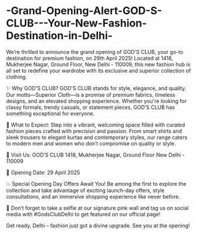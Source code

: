 # -Grand-Opening-Alert-GOD-S-CLUB---Your-New-Fashion-Destination-in-Delhi-

We’re thrilled to announce the grand opening of GOD'S CLUB, your go-to destination for premium fashion, on 29th April 2025! Located at 1418, Mukherjee Nagar, Ground Floor, New Delhi - 110009, this new fashion hub is all set to redefine your wardrobe with its exclusive and superior collection of clothing.

✨ Why GOD'S CLUB?
GOD'S CLUB stands for style, elegance, and quality. Our motto—Superior Cloth—is a promise of premium fabrics, timeless designs, and an elevated shopping experience. Whether you're looking for classy formals, trendy casuals, or statement pieces, GOD’S CLUB has something exceptional for everyone.

👗 What to Expect:
Step into a vibrant, welcoming space filled with curated fashion pieces crafted with precision and passion. From smart shirts and sleek trousers to elegant kurtas and contemporary styles, our range caters to modern men and women who don’t compromise on quality or style.

📍 Visit Us:
GOD’S CLUB
1418, Mukherjee Nagar, Ground Floor
New Delhi - 110009

📅 Opening Date:
29 April 2025

💥 Special Opening Day Offers Await You!
Be among the first to explore the collection and take advantage of exciting launch-day offers, style consultations, and an immersive shopping experience like never before.

📸 Don’t forget to take a selfie at our signature pink wall and tag us on social media with #GodsClubDelhi to get featured on our official page!

Get ready, Delhi – fashion just got a divine upgrade. See you at the opening!

